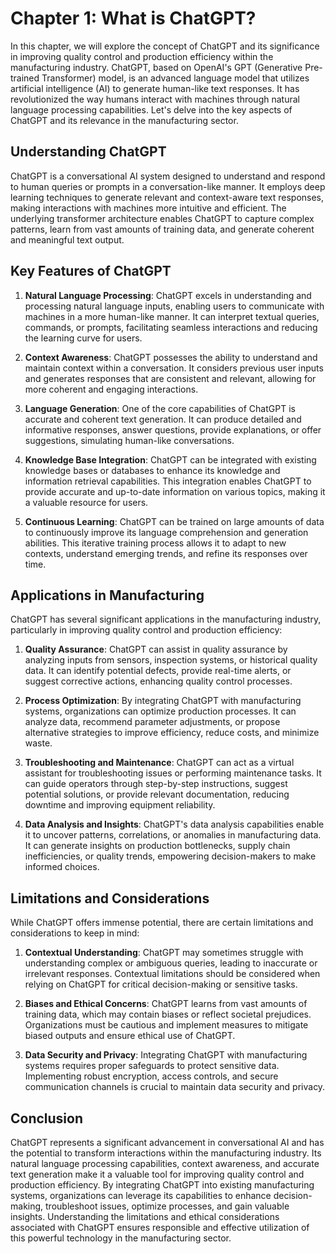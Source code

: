 Chapter 1: What is ChatGPT?
===========================

In this chapter, we will explore the concept of ChatGPT and its significance in improving quality control and production efficiency within the manufacturing industry. ChatGPT, based on OpenAI's GPT (Generative Pre-trained Transformer) model, is an advanced language model that utilizes artificial intelligence (AI) to generate human-like text responses. It has revolutionized the way humans interact with machines through natural language processing capabilities. Let's delve into the key aspects of ChatGPT and its relevance in the manufacturing sector.

Understanding ChatGPT
---------------------

ChatGPT is a conversational AI system designed to understand and respond to human queries or prompts in a conversation-like manner. It employs deep learning techniques to generate relevant and context-aware text responses, making interactions with machines more intuitive and efficient. The underlying transformer architecture enables ChatGPT to capture complex patterns, learn from vast amounts of training data, and generate coherent and meaningful text output.

Key Features of ChatGPT
-----------------------

1. **Natural Language Processing**: ChatGPT excels in understanding and processing natural language inputs, enabling users to communicate with machines in a more human-like manner. It can interpret textual queries, commands, or prompts, facilitating seamless interactions and reducing the learning curve for users.

2. **Context Awareness**: ChatGPT possesses the ability to understand and maintain context within a conversation. It considers previous user inputs and generates responses that are consistent and relevant, allowing for more coherent and engaging interactions.

3. **Language Generation**: One of the core capabilities of ChatGPT is accurate and coherent text generation. It can produce detailed and informative responses, answer questions, provide explanations, or offer suggestions, simulating human-like conversations.

4. **Knowledge Base Integration**: ChatGPT can be integrated with existing knowledge bases or databases to enhance its knowledge and information retrieval capabilities. This integration enables ChatGPT to provide accurate and up-to-date information on various topics, making it a valuable resource for users.

5. **Continuous Learning**: ChatGPT can be trained on large amounts of data to continuously improve its language comprehension and generation abilities. This iterative training process allows it to adapt to new contexts, understand emerging trends, and refine its responses over time.

Applications in Manufacturing
-----------------------------

ChatGPT has several significant applications in the manufacturing industry, particularly in improving quality control and production efficiency:

1. **Quality Assurance**: ChatGPT can assist in quality assurance by analyzing inputs from sensors, inspection systems, or historical quality data. It can identify potential defects, provide real-time alerts, or suggest corrective actions, enhancing quality control processes.

2. **Process Optimization**: By integrating ChatGPT with manufacturing systems, organizations can optimize production processes. It can analyze data, recommend parameter adjustments, or propose alternative strategies to improve efficiency, reduce costs, and minimize waste.

3. **Troubleshooting and Maintenance**: ChatGPT can act as a virtual assistant for troubleshooting issues or performing maintenance tasks. It can guide operators through step-by-step instructions, suggest potential solutions, or provide relevant documentation, reducing downtime and improving equipment reliability.

4. **Data Analysis and Insights**: ChatGPT's data analysis capabilities enable it to uncover patterns, correlations, or anomalies in manufacturing data. It can generate insights on production bottlenecks, supply chain inefficiencies, or quality trends, empowering decision-makers to make informed choices.

Limitations and Considerations
------------------------------

While ChatGPT offers immense potential, there are certain limitations and considerations to keep in mind:

1. **Contextual Understanding**: ChatGPT may sometimes struggle with understanding complex or ambiguous queries, leading to inaccurate or irrelevant responses. Contextual limitations should be considered when relying on ChatGPT for critical decision-making or sensitive tasks.

2. **Biases and Ethical Concerns**: ChatGPT learns from vast amounts of training data, which may contain biases or reflect societal prejudices. Organizations must be cautious and implement measures to mitigate biased outputs and ensure ethical use of ChatGPT.

3. **Data Security and Privacy**: Integrating ChatGPT with manufacturing systems requires proper safeguards to protect sensitive data. Implementing robust encryption, access controls, and secure communication channels is crucial to maintain data security and privacy.

Conclusion
----------

ChatGPT represents a significant advancement in conversational AI and has the potential to transform interactions within the manufacturing industry. Its natural language processing capabilities, context awareness, and accurate text generation make it a valuable tool for improving quality control and production efficiency. By integrating ChatGPT into existing manufacturing systems, organizations can leverage its capabilities to enhance decision-making, troubleshoot issues, optimize processes, and gain valuable insights. Understanding the limitations and ethical considerations associated with ChatGPT ensures responsible and effective utilization of this powerful technology in the manufacturing sector.
